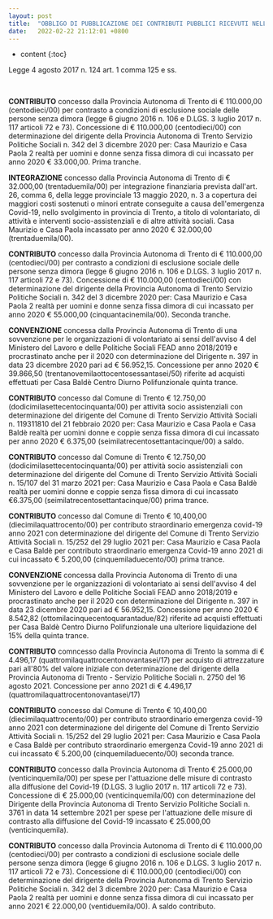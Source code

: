 ```yaml
---
layout: post
title:  "OBBLIGO DI PUBBLICAZIONE DEI CONTRIBUTI PUBBLICI RICEVUTI NELL'ANNO 2021"
date:   2022-02-22 21:12:01 +0800
---
```


* content
{:toc}

<p>Legge 4 agosto 2017 n. 124 art. 1 comma 125 e ss.</p>
<br>

<b>CONTRIBUTO</b>
concesso dalla Provincia Autonoma di Trento di € 110.000,00 (centodieci/00) per contrasto a condizioni di esclusione sociale delle persone senza dimora (legge 6 giugno 2016 n. 106 e D.LGS. 3 luglio 2017 n. 117 articoli 72 e 73).
Concessione di € 110.000,00 (centodieci/00) con determinazione del dirigente della Provincia Autonoma di Trento Servizio Politiche Sociali n. 342 del 3 dicembre 2020 per:
Casa Maurizio e Casa Paola 2 realtà per uomini e donne senza fissa dimora di cui incassato per anno 2020 € 33.000,00. Prima tranche.

<b>INTEGRAZIONE</b>
concesso dalla Provincia Autonoma di Trento di € 32.000,00 (trentaduemila/00) per integrazione finanziaria prevista dall'art. 26, comma 6, della legge provinciale 13 maggio 2020, n. 3 a copertura dei maggiori costi sostenuti o minori entrate conseguite a causa dell'emergenza Covid-19, nello svolgimento in provincia di Trento, a titolo di volontariato, di attività e interventi socio-assistenziali e di altre attività sociali.
Casa Maurizio e Casa Paola incassato per anno 2020 € 32.000,00 (trentaduemila/00).

<b>CONTRIBUTO</b>
concesso dalla Provincia Autonoma di Trento di € 110.000,00 (centodieci/00) per contrasto a condizioni di esclusione sociale delle persone senza dimora (legge 6 giugno 2016 n. 106 e D.LGS. 3 luglio 2017 n. 117 articoli 72 e 73).
Concessione di € 110.000,00 (centodieci/00) con determinazione del dirigente della Provincia Autonoma di Trento Servizio Politiche Sociali n. 342 del 3 dicembre 2020 per:
Casa Maurizio e Casa Paola 2 realtà per uomini e donne senza fissa dimora di cui incassato per anno 2020 € 55.000,00 (cinquantacinemila/00). Seconda tranche.

<b>CONVENZIONE</b>
concessa dalla Provincia Autonoma di Trento di una sovvenzione per le organizzazioni di volontariato ai sensi dell'avviso 4 del Ministero del Lavoro e delle Politiche Sociali FEAD anno 2018/2019 e procrastinato anche per il 2020 con determinazione del Dirigente n. 397 in data 23 dicembre 2020 pari ad € 56.952,15.
Concessione per anno 2020 € 39.866,50 (trentanovemilaottocentosessantasei/50) riferite ad acquisti effettuati per Casa Baldè Centro Diurno Polifunzionale quinta trance.

<b>CONTRIBUTO</b>
concesso dal Comune di Trento € 12.750,00 (dodicimilasettecentocinquanta/00) per attività socio assistenziali con determinazione del dirigente del Comune di Trento Servizio Attività Sociali n. 119311810 del 21 febbraio 2020 per:
Casa Maurizio e Casa Paola e Casa Baldè realtà per uomini donne e coppie senza fissa dimora di cui incassato per anno 2020 € 6.375,00 (seimilatrecentosettantacinque/00) a saldo.

<b>CONTRIBUTO</b>
concesso dal Comune di Trento € 12.750,00 (dodicimilasettecentocinquanta/00) per attività socio assistenziali con determinazione del dirigente del Comune di Trento Servizio Attività Sociali n. 15/107 del 31 marzo 2021 per:
Casa Maurizio e Casa Paola e Casa Baldè realtà per uomini donne e coppie senza fissa dimora di cui incassato €6.375,00 (seimilatrecentosettantacinque/00) prima trance.

<b>CONTRIBUTO</b>
concesso dal Comune di Trento € 10,400,00 (diecimilaquattrocento/00) per contributo straordinario emergenza covid-19 anno 2021 con determinazione del dirigente del Comune di Trento Servizio Attività Sociali n. 15/252 del 29 luglio 2021 per:
Casa Maurizio e Casa Paola e Casa Baldè per contributo straordinario emergenza Covid-19 anno 2021 di cui incassato € 5.200,00 (cinquemiladuecento/00) prima trance.

<b>CONVENZIONE</b>
concessa dalla Provincia Autonoma di Trento di una sovvenzione per le organizzazioni di volontariato ai sensi dell'avviso 4 del Ministero del Lavoro e delle Politiche Sociali FEAD anno 2018/2019 e procrastinato anche per il 2020 con determinazione del Dirigente n. 397 in data 23 dicembre 2020 pari ad € 56.952,15.
Concessione per anno 2020 € 8.542,82 (ottomilacinquecentoquarantadue/82) riferite ad acquisti effettuati per Casa Baldè Centro Diurno Polifunzionale una ulteriore liquidazione del 15% della quinta trance.

<b>CONTRIBUTO</b>
comncesso dalla Provincia Autonoma di Trento la somma di € 4.496,17 (quattromilaquattrocentonovantasei/17) per acquisto di attrezzature pari all'80% del valore iniziale con determinazione del dirigente della Provincia Autonoma di Trento - Servizio Politiche Sociali n. 2750 del 16 agosto 2021.
Concessione per anno 2021 di € 4.496,17 (quattromilaquattrocentonovantasei/17)

<b>CONTRIBUTO</b>
concesso dal Comune di Trento € 10,400,00 (diecimilaquattrocento/00) per contributo straordinario emergenza covid-19 anno 2021 con determinazione del dirigente del Comune di Trento Servizio Attività Sociali n. 15/252 del 29 luglio 2021 per:
Casa Maurizio e Casa Paola e Casa Baldè per contributo straordinario emergenza Covid-19 anno 2021 di cui incassato € 5.200,00 (cinquemiladuecento/00) seconda
trance.

<b>CONTRIBUTO</b>
concesso dalla Provincia Autonoma di Trento € 25.000,00 (venticinquemila/00) per spese per l'attuazione delle misure di contrasto alla diffusione del Covid-19 (D.LGS. 3 luglio 2017 n. 117 articoli 72 e 73).
Concessione di € 25.000,00 (venticinquemila/00) con determinazione del Dirigente della Provincia Autonoma di Trento Servizio Politiche Sociali n. 3761 in data 14 settembre 2021 per spese per l'attuazione delle misure di contrasto alla diffusione del Covid-19 incassato € 25.000,00 (venticinquemila).

<b>CONTRIBUTO</b>
concesso dalla Provincia Autonoma di Trento di € 110.000,00 (centodieci/00) per contrasto a condizioni di esclusione sociale delle persone senza dimora (legge 6 giugno 2016 n. 106 e D.LGS. 3 luglio 2017 n. 117 articoli 72 e 73).
Concessione di € 110.000,00 (centodieci/00) con determinazione del dirigente della Provincia Autonoma di Trento Servizio Politiche Sociali n. 342 del 3 dicembre 2020 per:
Casa Maurizio e Casa Paola 2 realtà per uomini e donne senza fissa dimora di cui incassato per anno 2021 € 22.000,00 (ventiduemila/00). A saldo contributo.

[jekyll]:      http://jekyllrb.com
[jekyll-gh]:   https://github.com/jekyll/jekyll
[jekyll-help]: https://github.com/jekyll/jekyll-help
